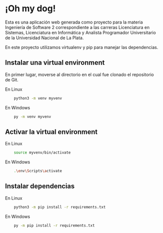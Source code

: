 
# ¡Oh my dog!

Esta es una aplicación web generada como proyecto para la materia Ingeniería de Software 2 correspondiente a las carreras Licenciatura en Sistemas, Licenciatura en Informática y Analista Programador Universitario de la Universidad Nacional de La Plata.

En este proyecto utilizamos virtualenv y pip para manejar las dependencias.

## Instalar una virtual environment

En primer lugar, moverse al directorio en el cual fue clonado el repositorio de Git. 

En Linux
```bash
    python3 -m venv myvenv
```
En Windows

```bash
    py -m venv myvenv
```

## Activar la virtual environment

En Linux
```bash
    source myvenv/bin/activate
```
En Windows

```bash
    .\env\Scripts\activate
```

## Instalar dependencias

En Linux
```bash
    python3 -m pip install -r requirements.txt
```
En Windows

```bash
    py -m pip install -r requirements.txt
```
